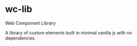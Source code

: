 # wc-lib
Web Component Library

A library of custom elements built in minimal vanilla js with no dependencies.
